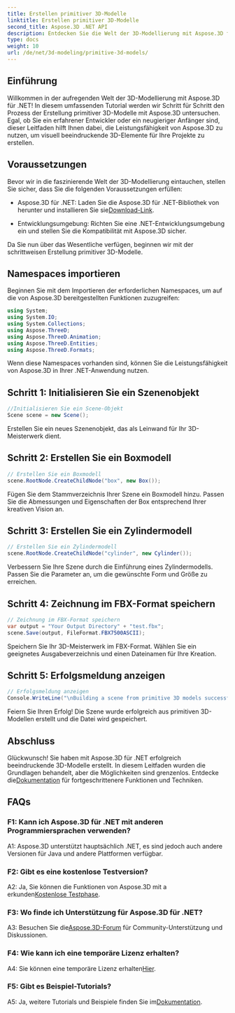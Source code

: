 ```yaml
---
title: Erstellen primitiver 3D-Modelle
linktitle: Erstellen primitiver 3D-Modelle
second_title: Aspose.3D .NET API
description: Entdecken Sie die Welt der 3D-Modellierung mit Aspose.3D für .NET. Erstellen Sie mühelos atemberaubende primitive Modelle.
type: docs
weight: 10
url: /de/net/3d-modeling/primitive-3d-models/
---
```

## Einführung

Willkommen in der aufregenden Welt der 3D-Modellierung mit Aspose.3D für .NET! In diesem umfassenden Tutorial werden wir Schritt für Schritt den Prozess der Erstellung primitiver 3D-Modelle mit Aspose.3D untersuchen. Egal, ob Sie ein erfahrener Entwickler oder ein neugieriger Anfänger sind, dieser Leitfaden hilft Ihnen dabei, die Leistungsfähigkeit von Aspose.3D zu nutzen, um visuell beeindruckende 3D-Elemente für Ihre Projekte zu erstellen.

## Voraussetzungen

Bevor wir in die faszinierende Welt der 3D-Modellierung eintauchen, stellen Sie sicher, dass Sie die folgenden Voraussetzungen erfüllen:

-  Aspose.3D für .NET: Laden Sie die Aspose.3D für .NET-Bibliothek von herunter und installieren Sie sie[Download-Link](https://releases.aspose.com/3d/net/).

- Entwicklungsumgebung: Richten Sie eine .NET-Entwicklungsumgebung ein und stellen Sie die Kompatibilität mit Aspose.3D sicher.

Da Sie nun über das Wesentliche verfügen, beginnen wir mit der schrittweisen Erstellung primitiver 3D-Modelle.

## Namespaces importieren

Beginnen Sie mit dem Importieren der erforderlichen Namespaces, um auf die von Aspose.3D bereitgestellten Funktionen zuzugreifen:

```csharp
using System;
using System.IO;
using System.Collections;
using Aspose.ThreeD;
using Aspose.ThreeD.Animation;
using Aspose.ThreeD.Entities;
using Aspose.ThreeD.Formats;
```

Wenn diese Namespaces vorhanden sind, können Sie die Leistungsfähigkeit von Aspose.3D in Ihrer .NET-Anwendung nutzen.

## Schritt 1: Initialisieren Sie ein Szenenobjekt

```csharp
//Initialisieren Sie ein Scene-Objekt
Scene scene = new Scene();
```

Erstellen Sie ein neues Szenenobjekt, das als Leinwand für Ihr 3D-Meisterwerk dient.

## Schritt 2: Erstellen Sie ein Boxmodell

```csharp
// Erstellen Sie ein Boxmodell
scene.RootNode.CreateChildNode("box", new Box());
```

Fügen Sie dem Stammverzeichnis Ihrer Szene ein Boxmodell hinzu. Passen Sie die Abmessungen und Eigenschaften der Box entsprechend Ihrer kreativen Vision an.

## Schritt 3: Erstellen Sie ein Zylindermodell

```csharp
// Erstellen Sie ein Zylindermodell
scene.RootNode.CreateChildNode("cylinder", new Cylinder());
```

Verbessern Sie Ihre Szene durch die Einführung eines Zylindermodells. Passen Sie die Parameter an, um die gewünschte Form und Größe zu erreichen.

## Schritt 4: Zeichnung im FBX-Format speichern

```csharp
// Zeichnung im FBX-Format speichern
var output = "Your Output Directory" + "test.fbx";
scene.Save(output, FileFormat.FBX7500ASCII);
```

Speichern Sie Ihr 3D-Meisterwerk im FBX-Format. Wählen Sie ein geeignetes Ausgabeverzeichnis und einen Dateinamen für Ihre Kreation.

## Schritt 5: Erfolgsmeldung anzeigen

```csharp
// Erfolgsmeldung anzeigen
Console.WriteLine("\nBuilding a scene from primitive 3D models successfully.\nFile saved at " + output);
```

Feiern Sie Ihren Erfolg! Die Szene wurde erfolgreich aus primitiven 3D-Modellen erstellt und die Datei wird gespeichert.

## Abschluss

 Glückwunsch! Sie haben mit Aspose.3D für .NET erfolgreich beeindruckende 3D-Modelle erstellt. In diesem Leitfaden wurden die Grundlagen behandelt, aber die Möglichkeiten sind grenzenlos. Entdecke die[Dokumentation](https://reference.aspose.com/3d/net/) für fortgeschrittenere Funktionen und Techniken.

## FAQs

### F1: Kann ich Aspose.3D für .NET mit anderen Programmiersprachen verwenden?

A1: Aspose.3D unterstützt hauptsächlich .NET, es sind jedoch auch andere Versionen für Java und andere Plattformen verfügbar.

### F2: Gibt es eine kostenlose Testversion?

 A2: Ja, Sie können die Funktionen von Aspose.3D mit a erkunden[Kostenlose Testphase](https://releases.aspose.com/).

### F3: Wo finde ich Unterstützung für Aspose.3D für .NET?

 A3: Besuchen Sie die[Aspose.3D-Forum](https://forum.aspose.com/c/3d/18) für Community-Unterstützung und Diskussionen.

### F4: Wie kann ich eine temporäre Lizenz erhalten?

 A4: Sie können eine temporäre Lizenz erhalten[Hier](https://purchase.aspose.com/temporary-license/).

### F5: Gibt es Beispiel-Tutorials?

 A5: Ja, weitere Tutorials und Beispiele finden Sie im[Dokumentation](https://reference.aspose.com/3d/net/).